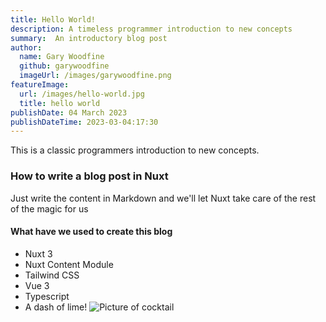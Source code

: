 ```yaml
---
title: Hello World!
description: A timeless programmer introduction to new concepts
summary:  An introductory blog post
author:
  name: Gary Woodfine
  github: garywoodfine
  imageUrl: /images/garywoodfine.png
featureImage:
  url: /images/hello-world.jpg
  title: hello world
publishDate: 04 March 2023
publishDateTime: 2023-03-04:17:30
---
```

This is a classic programmers introduction to new concepts.
### How to write a blog post in Nuxt
Just write the content in Markdown and we'll let Nuxt take care of the rest of the magic for us
#### What have we used to create this blog
* Nuxt 3
* Nuxt Content Module
* Tailwind CSS
* Vue 3
* Typescript
* A dash of lime!
  ![Picture of cocktail](/images/cocktail.jpg)
